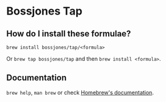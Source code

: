# Bossjones Tap

## How do I install these formulae?

`brew install bossjones/tap/<formula>`

Or `brew tap bossjones/tap` and then `brew install <formula>`.

## Documentation

`brew help`, `man brew` or check [Homebrew's documentation](https://docs.brew.sh).
